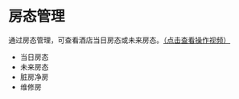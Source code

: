 # 房态管理

通过房态管理，可查看酒店当日房态或未来房态。[（点击查看操作视频）](http://crs-pms-vidio.oss-cn-beijing.aliyuncs.com/%E6%88%BF%E6%80%81%E6%9F%A5%E7%9C%8B.mp4)

* 当日房态
* 未来房态
* 脏房净房
* 维修房

